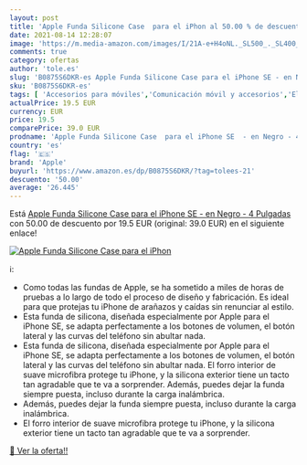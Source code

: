 ```yaml
---
layout: post
title: 'Apple Funda Silicone Case  para el iPhon al 50.00 % de descuento'
date: 2021-08-14 12:28:07
image: 'https://m.media-amazon.com/images/I/21A-e+H4oNL._SL500_._SL400_.jpg'
comments: true
category: ofertas
author: 'tole.es'
slug: 'B0875S6DKR-es Apple Funda Silicone Case para el iPhone SE - en Negro - 4...'
sku: 'B0875S6DKR-es'
tags: [ 'Accesorios para móviles','Comunicación móvil y accesorios','Electrónica','Fundas y carcasas para teléfonos móviles','apple','iphone', ]
actualPrice: 19.5 EUR
currency: EUR
price: 19.5
comparePrice: 39.0 EUR
prodname: 'Apple Funda Silicone Case  para el iPhone SE  - en Negro - 4 Pulgadas'
country: 'es'
flag: '🇪🇸'
brand: 'Apple'
buyurl: 'https://www.amazon.es/dp/B0875S6DKR/?tag=tolees-21'
descuento: '50.00'
average: '26.445'
---
```


Está [Apple Funda Silicone Case  para el iPhone SE  - en Negro - 4 Pulgadas](https://www.amazon.es/dp/B0875S6DKR/?tag=tolees-21) con 50.00 de descuento por 19.5 EUR (original: 39.0 EUR) en el siguiente enlace!

[![Apple Funda Silicone Case  para el iPhon](https://m.media-amazon.com/images/I/21A-e+H4oNL._SL500_._SL400_.jpg)](https://www.amazon.es/dp/B0875S6DKR/?tag=tolees-21)

ℹ️:

- Como todas las fundas de Apple, se ha sometido a miles de horas de pruebas a lo largo de todo el proceso de diseño y fabricación. Es ideal para que protejas tu iPhone de arañazos y caídas sin renunciar al estilo.
- Esta funda de silicona, diseñada especialmente por Apple para el iPhone SE, se adapta perfectamente a los botones de volumen, el botón lateral y las curvas del teléfono sin abultar nada.
- Esta funda de silicona, diseñada especialmente por Apple para el iPhone SE, se adapta perfectamente a los botones de volumen, el botón lateral y las curvas del teléfono sin abultar nada. El forro interior de suave microfibra protege tu iPhone, y la silicona exterior tiene un tacto tan agradable que te va a sorprender. Además, puedes dejar la funda siempre puesta, incluso durante la carga inalámbrica.
- Además, puedes dejar la funda siempre puesta, incluso durante la carga inalámbrica.
- El forro interior de suave microfibra protege tu iPhone, y la silicona exterior tiene un tacto tan agradable que te va a sorprender.

[🛒 Ver la oferta!!](https://www.amazon.es/dp/B0875S6DKR/?tag=tolees-21)
